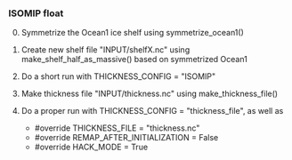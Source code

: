 ### ISOMIP float

0. Symmetrize the Ocean1 ice shelf using symmetrize_ocean1()

1. Create new shelf file "INPUT/shelfX.nc" using make_shelf_half_as_massive() based on symmetrized Ocean1

2. Do a short run with THICKNESS_CONFIG = "ISOMIP"

3. Make thickness file "INPUT/thickness.nc" using make_thickness_file()

4. Do a proper run with THICKNESS_CONFIG = "thickness_file", as well as
   + #override THICKNESS_FILE = "thickness.nc"
   + #override REMAP_AFTER_INITIALIZATION = False
   + #override HACK_MODE = True
